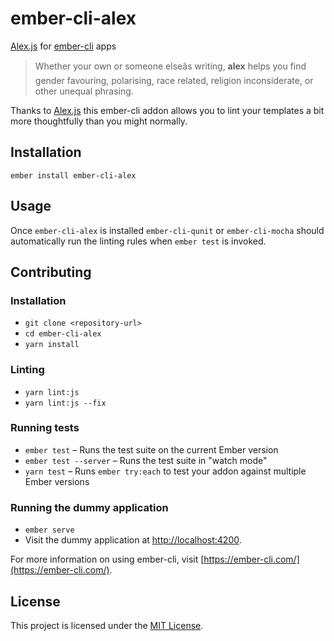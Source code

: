 # ember-cli-alex

[Alex.js](http://alexjs.com/) for [ember-cli](http://ember-cli.com/) apps

> Whether your own or someone elseâs writing, **alex** helps you find gender favouring, polarising, race related, religion inconsiderate, or other unequal phrasing.

Thanks to [Alex.js](http://alexjs.com/) this ember-cli addon allows you to lint your templates a bit more thoughtfully than you might normally.


Installation
------------------------------------------------------------------------------

```
ember install ember-cli-alex
```


Usage
------------------------------------------------------------------------------

Once `ember-cli-alex` is installed `ember-cli-qunit` or `ember-cli-mocha` should automatically run the linting rules when `ember test` is invoked.


Contributing
------------------------------------------------------------------------------

### Installation

* `git clone <repository-url>`
* `cd ember-cli-alex`
* `yarn install`

### Linting

* `yarn lint:js`
* `yarn lint:js --fix`

### Running tests

* `ember test` – Runs the test suite on the current Ember version
* `ember test --server` – Runs the test suite in "watch mode"
* `yarn test` – Runs `ember try:each` to test your addon against multiple Ember versions

### Running the dummy application

* `ember serve`
* Visit the dummy application at [http://localhost:4200](http://localhost:4200).

For more information on using ember-cli, visit [https://ember-cli.com/](https://ember-cli.com/).

License
------------------------------------------------------------------------------

This project is licensed under the [MIT License](LICENSE.md).
